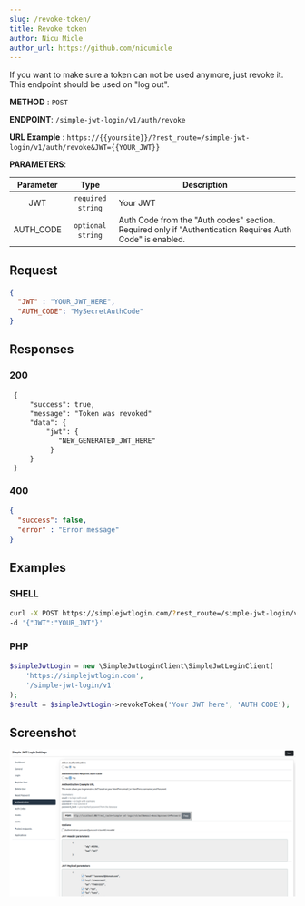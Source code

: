 ```yaml
---
slug: /revoke-token/
title: Revoke token
author: Nicu Micle
author_url: https://github.com/nicumicle
---
```


If you want to make sure a token can not be used anymore, just revoke it. This endpoint should be used on "log out".

**METHOD** : `POST`

**ENDPOINT**: `/simple-jwt-login/v1/auth/revoke`

**URL Example** : `https://{{yoursite}}/?rest_route=/simple-jwt-login/v1/auth/revoke&JWT={{YOUR_JWT}}`

**PARAMETERS**:

| Parameter       |   Type           |   Description|
| :-------------: | :--------------: | ------------ |
|   JWT  | `required` `string` | Your JWT |
| AUTH_CODE | `optional` `string` | Auth Code from the "Auth codes" section. Required only if "Authentication Requires Auth Code" is enabled.|

## Request

```json
{
  "JWT" : "YOUR_JWT_HERE",
  "AUTH_CODE": "MySecretAuthCode"
}
```

## Responses

### 200
```
 {
     "success": true,
     "message": "Token was revoked"
     "data": {
         "jwt": {
            "NEW_GENERATED_JWT_HERE"
          }
     }
 }
```

### 400

```json
{
  "success": false,
  "error" : "Error message"
}
```


## Examples

### SHELL

```bash
curl -X POST https://simplejwtlogin.com/?rest_route=/simple-jwt-login/v1/auth/revoke \
-d '{"JWT":"YOUR_JWT"}'
```

### PHP

```php
$simpleJwtLogin = new \SimpleJwtLoginClient\SimpleJwtLoginClient(
    'https://simplejwtlogin.com',
    '/simple-jwt-login/v1'
); 
$result = $simpleJwtLogin->revokeToken('Your JWT here', 'AUTH CODE');
```


## Screenshot

![](https://github.com/nicumicle/simple-jwt-login/blob/master/wordpress.org/assets/screenshot-7.png?raw=true)
